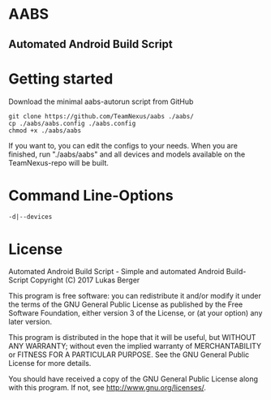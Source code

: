 AABS
==========
Automated Android Build Script
----------

Getting started
==========
Download the minimal aabs-autorun script from GitHub

	git clone https://github.com/TeamNexus/aabs ./aabs/
	cp ./aabs/aabs.config ./aabs.config
	chmod +x ./aabs/aabs

If you want to, you can edit the configs to your needs.
When you are finished, run "./aabs/aabs" and all devices
and models available on the TeamNexus-repo will be built.

Command Line-Options
==========

	-d|--devices		

License
==========
Automated Android Build Script - Simple and automated Android Build-Script
Copyright (C) 2017  Lukas Berger

This program is free software: you can redistribute it and/or modify
it under the terms of the GNU General Public License as published by
the Free Software Foundation, either version 3 of the License, or
(at your option) any later version.

This program is distributed in the hope that it will be useful,
but WITHOUT ANY WARRANTY; without even the implied warranty of
MERCHANTABILITY or FITNESS FOR A PARTICULAR PURPOSE.  See the
GNU General Public License for more details.

You should have received a copy of the GNU General Public License
along with this program.  If not, see <http://www.gnu.org/licenses/>.
